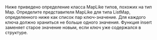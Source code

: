 Ниже приведено определение класса MapLike типов, похожих на тип Map. Определите представителя MapLike для типа ListMap, определенного ниже как список пар ключ-значение. Для каждого ключа должно храниться не больше одного значения. Функция insert заменяет старое значение новым, если ключ уже содержался в структуре.